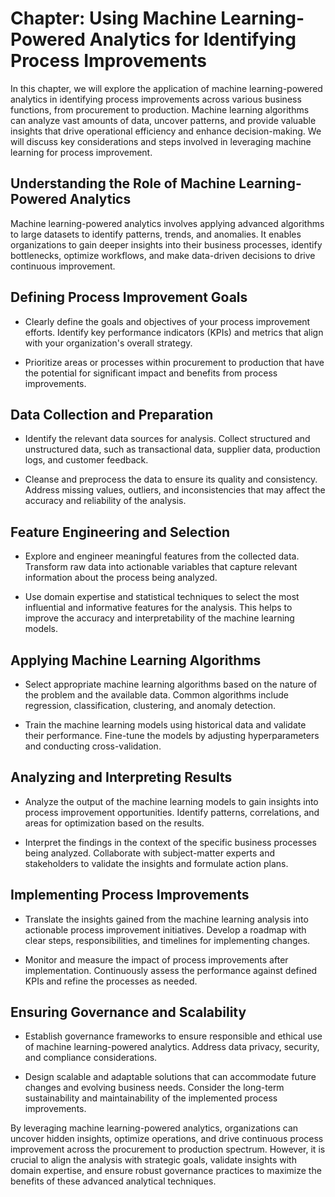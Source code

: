 Chapter: Using Machine Learning-Powered Analytics for Identifying Process Improvements
======================================================================================

In this chapter, we will explore the application of machine learning-powered analytics in identifying process improvements across various business functions, from procurement to production. Machine learning algorithms can analyze vast amounts of data, uncover patterns, and provide valuable insights that drive operational efficiency and enhance decision-making. We will discuss key considerations and steps involved in leveraging machine learning for process improvement.

Understanding the Role of Machine Learning-Powered Analytics
------------------------------------------------------------

Machine learning-powered analytics involves applying advanced algorithms to large datasets to identify patterns, trends, and anomalies. It enables organizations to gain deeper insights into their business processes, identify bottlenecks, optimize workflows, and make data-driven decisions to drive continuous improvement.

Defining Process Improvement Goals
----------------------------------

* Clearly define the goals and objectives of your process improvement efforts. Identify key performance indicators (KPIs) and metrics that align with your organization's overall strategy.

* Prioritize areas or processes within procurement to production that have the potential for significant impact and benefits from process improvements.

Data Collection and Preparation
-------------------------------

* Identify the relevant data sources for analysis. Collect structured and unstructured data, such as transactional data, supplier data, production logs, and customer feedback.

* Cleanse and preprocess the data to ensure its quality and consistency. Address missing values, outliers, and inconsistencies that may affect the accuracy and reliability of the analysis.

Feature Engineering and Selection
---------------------------------

* Explore and engineer meaningful features from the collected data. Transform raw data into actionable variables that capture relevant information about the process being analyzed.

* Use domain expertise and statistical techniques to select the most influential and informative features for the analysis. This helps to improve the accuracy and interpretability of the machine learning models.

Applying Machine Learning Algorithms
------------------------------------

* Select appropriate machine learning algorithms based on the nature of the problem and the available data. Common algorithms include regression, classification, clustering, and anomaly detection.

* Train the machine learning models using historical data and validate their performance. Fine-tune the models by adjusting hyperparameters and conducting cross-validation.

Analyzing and Interpreting Results
----------------------------------

* Analyze the output of the machine learning models to gain insights into process improvement opportunities. Identify patterns, correlations, and areas for optimization based on the results.

* Interpret the findings in the context of the specific business processes being analyzed. Collaborate with subject-matter experts and stakeholders to validate the insights and formulate action plans.

Implementing Process Improvements
---------------------------------

* Translate the insights gained from the machine learning analysis into actionable process improvement initiatives. Develop a roadmap with clear steps, responsibilities, and timelines for implementing changes.

* Monitor and measure the impact of process improvements after implementation. Continuously assess the performance against defined KPIs and refine the processes as needed.

Ensuring Governance and Scalability
-----------------------------------

* Establish governance frameworks to ensure responsible and ethical use of machine learning-powered analytics. Address data privacy, security, and compliance considerations.

* Design scalable and adaptable solutions that can accommodate future changes and evolving business needs. Consider the long-term sustainability and maintainability of the implemented process improvements.

By leveraging machine learning-powered analytics, organizations can uncover hidden insights, optimize operations, and drive continuous process improvement across the procurement to production spectrum. However, it is crucial to align the analysis with strategic goals, validate insights with domain expertise, and ensure robust governance practices to maximize the benefits of these advanced analytical techniques.
